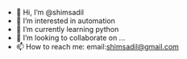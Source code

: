 - 👋 Hi, I’m @shimsadil
- 👀 I’m interested in automation
- 🌱 I’m currently learning python
- 💞️ I’m looking to collaborate on ...
- 📫 How to reach me: email:shimsadil@gmail.com

<!---
shimsadil/shimsadil is a ✨ special ✨ repository because its `README.md` (this file) appears on your GitHub profile.
You can click the Preview link to take a look at your changes.
--->
